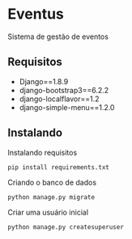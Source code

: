 # Eventus

Sistema de gestão de eventos

## Requisitos

 * Django==1.8.9
 * django-bootstrap3==6.2.2
 * django-localflavor==1.2
 * django-simple-menu==1.2.0

## Instalando

Instalando requisitos

    pip install requirements.txt

Criando o banco de dados

    python manage.py migrate

Criar uma usuário inicial

    python manage.py createsuperuser
